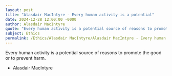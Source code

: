 ```yaml
---
layout: post
title: "Alasdair MacIntyre - Every human activity is a potential"
date: 2024-12-28 12:00:00 -0000
author: Alasdair MacIntyre
quote: "Every human activity is a potential source of reasons to promote the good or to prevent harm."
subject: Ethics
permalink: /Ethics/Alasdair MacIntyre/Alasdair MacIntyre - Every human activity is a potential
---
```


Every human activity is a potential source of reasons to promote the good or to prevent harm.

- Alasdair MacIntyre
